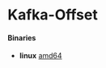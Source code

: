 # Kafka-Offset

#### Binaries

- **linux** [amd64](https://github.com/ryarnyah/kafka-offset/releases/download/0.0.1/kafka-offset-linux-amd64)
